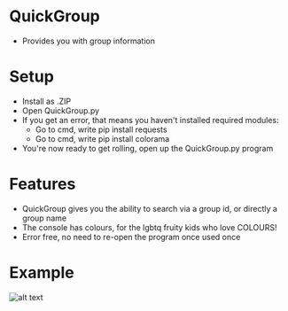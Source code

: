 # QuickGroup

- Provides you with group information

# Setup

- Install as .ZIP
- Open QuickGroup.py
- If you get an error, that means you haven't installed required modules:
  - Go to cmd, write pip install requests
  - Go to cmd, write pip install colorama
- You're now ready to get rolling, open up the QuickGroup.py program

# Features

- QuickGroup gives you the ability to search via a group id, or directly a group name
- The console has colours, for the lgbtq fruity kids who love COLOURS!
- Error free, no need to re-open the program once used once

# Example 

![alt text](https://cdn.discordapp.com/attachments/846481615278702602/960536697332985957/unknown.png)
